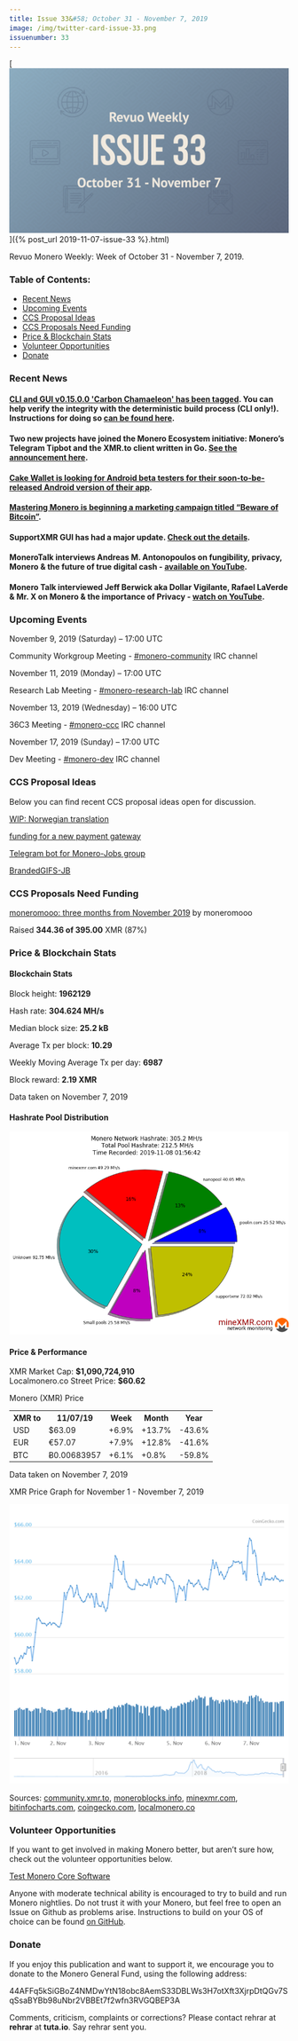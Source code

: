 ```yaml
---
title: Issue 33&#58; October 31 - November 7, 2019
image: /img/twitter-card-issue-33.png
issuenumber: 33
---
```

[<img src="/img/img-issue33.png" alt="Revuo Monero Weekly #33 Slide" class="img-lead">]({% post_url 2019-11-07-issue-33 %}.html)

<p class="text-lead">Revuo Monero Weekly: Week of October 31 - November 7, 2019.</p>
<!--more-->

<h3>Table of Contents:</h3>
<ul class="contents">
    <li><a href="#news">Recent News</a></li>
    <li><a href="#events">Upcoming Events</a></li>
    <li><a href="#ideas">CCS Proposal Ideas</a></li>
    <li><a href="#proposals">CCS Proposals Need Funding</a></li>
    <li><a href="#stats">Price & Blockchain Stats</a></li>
    <li><a href="#volunteer">Volunteer Opportunities</a></li>
    <li><a href="#donate">Donate</a></li>
</ul>

<h3 id="news">Recent News</h3>

<div class="newsbyte">
    <h4><a href="https://github.com/monero-project/monero/releases/tag/v0.15.0.0" target="_blank">CLI and GUI v0.15.0.0 'Carbon Chamaeleon' has been tagged</a>. You can help verify the integrity with the deterministic build process (CLI only!). Instructions for doing so <a href="https://github.com/monero-project/monero/tree/master/contrib/gitian#gitian-building" target="_blank">can be found here</a>.
    </h4>
</div>

<div class="newsbyte">
    <h4>Two new projects have joined the Monero Ecosystem initiative: Monero’s Telegram Tipbot and the XMR.to client written in Go. <a href="https://www.reddit.com/r/Monero/comments/ds191t/2_new_projects_join_the_monero_ecosystem_the/" target="_blank">See the announcement here</a>.
    </h4>
</div>

<div class="newsbyte">
    <h4><a href="https://www.reddit.com/r/Monero/comments/drma4z/cake_wallet_looking_for_android_testers/" target="_blank">Cake Wallet is looking for Android beta testers for their soon-to-be-released Android version of their app</a>.
    </h4>
</div>

<div class="newsbyte">
    <h4><a href="https://masteringmonero.com/bitcoin.html" target="_blank">Mastering Monero is beginning a marketing campaign titled “Beware of Bitcoin”</a>.
    </h4>
</div>

<div class="newsbyte">
    <h4>SupportXMR GUI has had a major update. <a href="https://www.reddit.com/r/Monero/comments/ds2rgy/supportxmrgui_update_twice_the_features_half_the/" target="_blank">Check out the details</a>.
    </h4>
</div>

<div class="newsbyte">
    <h4>MoneroTalk interviews Andreas M. Antonopoulos on fungibility, privacy, Monero & the future of true digital cash - <a href="https://youtu.be/2wDekBAGydg" target="_blank">available on YouTube</a>.
    </h4>
</div>

<div class="newsbyte">
    <h4>Monero Talk interviewed Jeff Berwick aka Dollar Vigilante, Rafael LaVerde & Mr. X on Monero & the importance of Privacy - <a href="https://youtu.be/HvObG9Fo13M" target="_blank">watch on YouTube</a>.
    </h4>
</div>

<h3 id="events">Upcoming Events</h3>

<div class="event">
    <p class="date" markdown="1">November 9, 2019 (Saturday) – 17:00 UTC</p>
    <p markdown="1">Community Workgroup Meeting - <a href="irc://chat.freenode.net/#monero-community" target="_blank">#monero-community</a> IRC channel</p>
</div>

<div class="event">
    <p class="date" markdown="1">November 11, 2019 (Monday) – 17:00 UTC</p>
    <p markdown="1">Research Lab Meeting - <a href="irc://chat.freenode.net/#monero-research-lab" target="_blank">#monero-research-lab</a> IRC channel</p>
</div>

<div class="event">
    <p class="date" markdown="1">November 13, 2019 (Wednesday) – 16:00 UTC</p>
    <p markdown="1">36C3 Meeting - <a href="irc://chat.freenode.net/#monero-ccc" target="_blank">#monero-ccc</a> IRC channel</p>
</div>

<div class="event">
    <p class="date" markdown="1">November 17, 2019 (Sunday) – 17:00 UTC</p>
    <p markdown="1">Dev Meeting - <a href="irc://chat.freenode.net/#monero-dev" target="_blank">#monero-dev</a> IRC channel</p>
</div>

<h3 id="ideas">CCS Proposal Ideas</h3>

<p>Below you can find recent CCS proposal ideas open for discussion.</p>

<div class="proposal">
<p><a href="https://repo.getmonero.org/monero-project/ccs-proposals/merge_requests/102" target="_blank">WIP: Norwegian translation</a></p>
</div>

<div class="proposal">
<p><a href="https://repo.getmonero.org/monero-project/ccs-proposals/merge_requests/97" target="_blank">funding for a new payment gateway</a></p>
</div>

<div class="proposal">
<p><a href="https://repo.getmonero.org/monero-project/ccs-proposals/merge_requests/91" target="_blank">Telegram bot for Monero-Jobs group</a></p>
</div>

<div class="proposal">
<p><a href="https://repo.getmonero.org/monero-project/ccs-proposals/merge_requests/88" target="_blank">BrandedGIFS-JB</a></p>
</div>

<h3 id="proposals">CCS Proposals Need Funding</h3>

<div class="proposal">
    <p><a href="https://ccs.getmonero.org/proposals/mooo-2019-11.html" target="_blank">moneromooo: three months from November 2019</a> by moneromooo</p>
    <p>Raised <b>344.36 of 395.00</b> XMR (87%)</p>
</div>

<h3 id="stats">Price & Blockchain Stats</h3>

<h4 class="stat">Blockchain Stats</h4>

<div class="bcstats">
    <p>Block height: <b>1962129</b></p>
    <p>Hash rate: <b>304.624 MH/s</b></p>
    <p>Median block size: <b>25.2 kB</b></p>
    <p>Average Tx per block: <b>10.29</b></p>
    <p>Weekly Moving Average Tx per day: <b>6987</b></p>
    <p>Block reward: <b>2.19 XMR</b></p>
</div>
<p class="note">Data taken on November 7, 2019</p>

<h4 class="stat">Hashrate Pool Distribution</h4>
<p><img src="/img/hashrate-pool-distribution-1107.png" alt="Hashrate Pool Distribution Pie Chart"/></p>

<h4 class="stat">Price & Performance</h4>

<div class="price-intro">XMR Market Cap: <b>$1,090,724,910</b><br>Localmonero.co Street Price: <b>$60.62</b></div>

<p class="table-title">Monero (XMR) Price</p>
<table class="price-table">
  <tr class="row1">
    <th>XMR to</th>
    <th>11/07/19</th>
    <th>Week</th>
    <th>Month</th>
    <th>Year</th>
  </tr>
  <tr>
    <td data-th="XMR to">USD</td>
    <td data-th="11/07/19">$63.09</td>
    <td data-th="Week" class="green">+6.9%</td>
    <td data-th="Month" class="green">+13.7%</td>
    <td data-th="Year" class="red">-43.6%</td>
  </tr>
  <tr class="row3">
    <td data-th="XMR to">EUR</td>
    <td data-th="11/07/19">€57.07</td>
    <td data-th="Week" class="green">+7.9%</td>
    <td data-th="Month" class="green">+12.8%</td>
    <td data-th="Year" class="red">-41.6%</td>
  </tr>
  <tr>
    <td data-th="XMR to">BTC</td>
    <td data-th="11/07/19">Ƀ0.00683957</td>
    <td data-th="Week" class="green">+6.1%</td>
    <td data-th="Month" class="green">+0.8%</td>
    <td data-th="Year" class="red">-59.8%</td>
  </tr>
</table>
<p class="note">Data taken on November 7, 2019</p>

<p class="table-title">XMR Price Graph for November 1 - November 7, 2019</p>

![XMR Price Graph 11/01/19-11/07/19](/img/weekly-chart-1107.png "XMR Price Graph 11/01/19-11/07/19") 

Sources: <a href="https://community.xmr.to/explorer/mainnet/" target="_blank">community.xmr.to</a>, <a href="https://moneroblocks.info/stats/transaction-stats" target="_blank">moneroblocks.info</a>, <a href="https://minexmr.com/pools.html" target="_blank">minexmr.com</a>, <a href="https://bitinfocharts.com/monero/" target="_blank">bitinfocharts.com</a>, <a href="https://www.coingecko.com/" target="_blank">coingecko.com</a>, <a href="https://localmonero.co/" target="_blank">localmonero.co</a>

<h3 id="volunteer">Volunteer Opportunities</h3>

<p>If you want to get involved in making Monero better, but aren’t sure how, check out the volunteer opportunities below.</p>

<div class="newsbyte">
    <p class="date"><a href="https://github.com/monero-project/monero" target="_blank">Test Monero Core Software</a></p>
    <p>Anyone with moderate technical ability is encouraged to try to build and run Monero nightlies. Do not trust it with your Monero, but feel free to open an Issue on Github as problems arise. Instructions to build on your OS of choice can be found <a href="https://github.com/monero-project/monero#compiling-monero-from-source" target="_blank">on GitHub</a>. </p>
</div>

<h3 id="donate">Donate</h3>

<p markdown="1">If you enjoy this publication and want to support it, we encourage you to donate to the Monero General Fund, using the following address:</p>

<p class="address" markdown="1">44AFFq5kSiGBoZ4NMDwYtN18obc8AemS33DBLWs3H7otXft3XjrpDtQGv7SqSsaBYBb98uNbr2VBBEt7f2wfn3RVGQBEP3A</p>

<!--p><a href="monero:44AFFq5kSiGBoZ4NMDwYtN18obc8AemS33DBLWs3H7otXft3XjrpDtQGv7SqSsaBYBb98uNbr2VBBEt7f2wfn3RVGQBEP3A" class="qr"><img src="/img/donate-monero.png"></a></p-->

Comments, criticism, complaints or corrections? Please contact rehrar at **rehrar** at **tuta.io**. Say rehrar sent you.